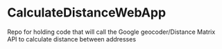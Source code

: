 # CalculateDistanceWebApp
Repo for holding code that will call the Google geocoder/Distance Matrix API to calculate distance between addresses
